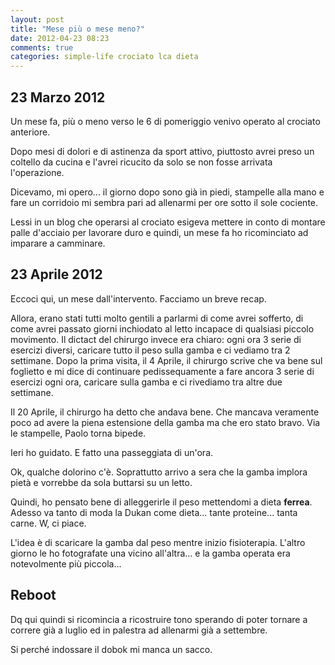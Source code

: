 ```yaml
---
layout: post
title: "Mese più o mese meno?"
date: 2012-04-23 08:23
comments: true
categories: simple-life crociato lca dieta
---
```


## 23 Marzo 2012

Un mese fa, più o meno verso le 6 di pomeriggio venivo operato al crociato
anteriore.

Dopo mesi di dolori e di astinenza da sport attivo, piuttosto avrei preso un
coltello da cucina e l'avrei ricucito da solo se non fosse arrivata
l'operazione.

Dicevamo, mi opero... il giorno dopo sono già in piedi, stampelle alla mano e
fare un corridoio mi sembra pari ad allenarmi per ore sotto il sole cociente.

Lessi in un blog che operarsi al crociato esigeva mettere in conto di montare
palle d'acciaio per lavorare duro e quindi, un mese fa ho ricominciato ad
imparare a camminare.

<!-- more -->

## 23 Aprile 2012

Eccoci qui, un mese dall'intervento. Facciamo un breve recap.

Allora, erano stati tutti molto gentili a parlarmi di come avrei sofferto, di
come avrei passato giorni inchiodato al letto incapace di qualsiasi piccolo
movimento. Il dictact del chirurgo invece era chiaro: ogni ora 3 serie di
esercizi diversi, caricare tutto il peso sulla gamba e ci vediamo tra 2
settimane. Dopo la prima visita, il 4 Aprile, il chirurgo scrive che va bene
sul foglietto e mi dice di continuare pedissequamente a fare ancora 3 serie di
esercizi ogni ora, caricare sulla gamba e ci rivediamo tra altre due settimane.

Il 20 Aprile, il chirurgo ha detto che andava bene. Che mancava veramente poco
ad avere la piena estensione della gamba ma che ero stato bravo.
Via le stampelle, Paolo torna bipede.

Ieri ho guidato. 
E fatto una passeggiata di un'ora.

Ok, qualche dolorino c'è. Soprattutto arrivo a sera che la gamba implora pietà
e vorrebbe da sola buttarsi su un letto.

Quindi, ho pensato bene di alleggerirle il peso mettendomi a dieta **ferrea**.
Adesso va tanto di moda la Dukan come dieta... tante proteine... tanta carne.
W, ci piace.

L'idea è di scaricare la gamba dal peso mentre inizio fisioterapia. L'altro
giorno le ho fotografate una vicino all'altra... e la gamba operata era
notevolmente più piccola... 

## Reboot

Dq qui quindi si ricomincia a ricostruire tono sperando di poter tornare a
correre già a luglio ed in palestra ad allenarmi già a settembre.

Si perché indossare il dobok mi manca un sacco.
